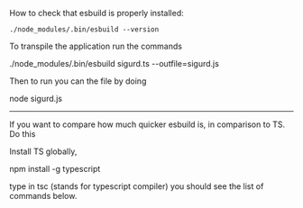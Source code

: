 
How to check that esbuild is properly installed:

`./node_modules/.bin/esbuild --version`

To transpile the application run the commands

./node_modules/.bin/esbuild sigurd.ts --outfile=sigurd.js


Then to run you can the file by doing

node sigurd.js

_______________________________________

If you want to compare how much quicker esbuild is, in comparison to TS. Do this

Install TS globally,

npm install -g typescript

type in tsc (stands for typescript compiler)
you should see the list of commands below.

